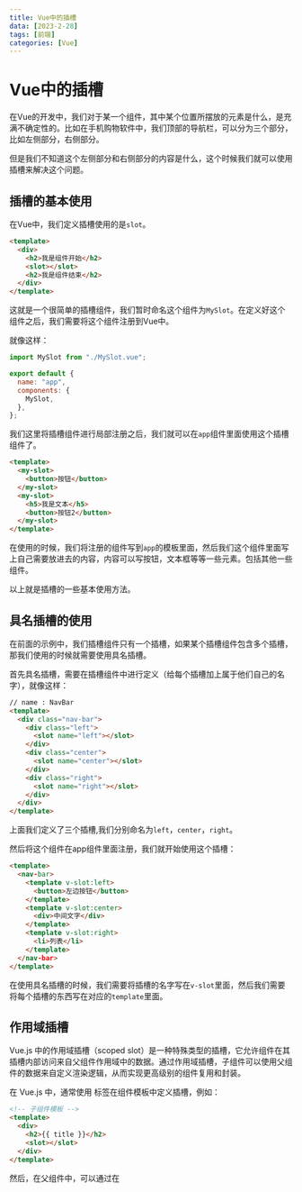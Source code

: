 ```yaml
---
title: Vue中的插槽
data: [2023-2-28]
tags: [前端]
categories: [Vue]
---
```


# Vue中的插槽

在Vue的开发中，我们对于某一个组件，其中某个位置所摆放的元素是什么，是充满不确定性的。比如在手机购物软件中，我们顶部的导航栏，可以分为三个部分，比如左侧部分，右侧部分。

但是我们不知道这个左侧部分和右侧部分的内容是什么，这个时候我们就可以使用插槽来解决这个问题。

## 插槽的基本使用

在Vue中，我们定义插槽使用的是`slot`。

```html
<template>
  <div>
    <h2>我是组件开始</h2>
    <slot></slot>
    <h2>我是组件结束</h2>
  </div>
</template>
```

这就是一个很简单的插槽组件，我们暂时命名这个组件为`MySlot`。在定义好这个组件之后，我们需要将这个组件注册到Vue中。

就像这样：

```js
import MySlot from "./MySlot.vue";

export default {
  name: "app",
  components: {
    MySlot,
  },
};
```

我们这里将插槽组件进行局部注册之后，我们就可以在`app`组件里面使用这个插槽组件了。

```html
<template>
  <my-slot>
    <button>按钮</button>
  </my-slot>
  <my-slot>
    <h5>我是文本</h5>
    <button>按钮2</button>
  </my-slot>
</template>
```

在使用的时候，我们将注册的组件写到`app`的模板里面，然后我们这个组件里面写上自己需要放进去的内容，内容可以写按钮，文本框等等一些元素。包括其他一些组件。

以上就是插槽的一些基本使用方法。

## 具名插槽的使用

在前面的示例中，我们插槽组件只有一个插槽，如果某个插槽组件包含多个插槽，那我们使用的时候就需要使用具名插槽。

首先具名插槽，需要在插槽组件中进行定义（给每个插槽加上属于他们自己的名字），就像这样：

```html
// name : NavBar
<template>
  <div class="nav-bar">
    <div class="left">
      <slot name="left"></slot>
    </div>
    <div class="center">
      <slot name="center"></slot>
    </div>
    <div class="right">
      <slot name="right"></slot>
    </div>
  </div>
</template>
```

上面我们定义了三个插槽,我们分别命名为`left`，`center`，`right`。

然后将这个组件在app组件里面注册，我们就开始使用这个插槽：

```html
<template>
  <nav-bar>
    <template v-slot:left>
      <button>左边按钮</button>
    </template>
    <template v-slot:center>
      <div>中间文字</div>
    </template>
    <template v-slot:right>
      <li>列表</li>
    </template>
  </nav-bar>
</template>
```

在使用具名插槽的时候，我们需要将插槽的名字写在`v-slot`里面，然后我们需要将每个插槽的东西写在对应的`template`里面。

## 作用域插槽

Vue.js 中的作用域插槽（scoped slot）是一种特殊类型的插槽，它允许组件在其插槽内部访问来自父组件作用域中的数据。通过作用域插槽，子组件可以使用父组件的数据来自定义渲染逻辑，从而实现更高级别的组件复用和封装。

在 Vue.js 中，通常使用 <slot> 标签在组件模板中定义插槽，例如：

```html
<!-- 子组件模板 -->
<template>
  <div>
    <h2>{{ title }}</h2>
    <slot></slot>
  </div>
</template>
```

然后，在父组件中，可以通过在 <template> 标签内使用 <slot> 标签来插入内容，并使用 v-slot 指令来定义作用域插槽，例如：

```html
<!-- 父组件模板 -->
<template>
  <div>
    <my-component>
      <template v-slot:default>
        <p>{{ message }}</p>
      </template>
    </my-component>
  </div>
</template>
```

